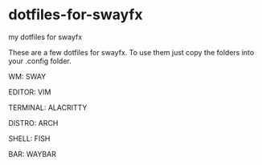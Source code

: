 # dotfiles-for-swayfx
my dotfiles for swayfx



These are a few dotfiles for swayfx. To use them just copy the folders into your .config folder.

WM: SWAY

EDITOR: VIM

TERMINAL: ALACRITTY

DISTRO: ARCH

SHELL: FISH

BAR: WAYBAR
